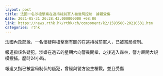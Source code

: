 ```yaml
---
layout: post
title: 法國一名涉槍擊案在逃持械前軍人被當局控制　據報受傷
date: 2021-05-31 20:28:43.000000000 +08:00
link: https://news.rthk.hk/rthk/ch/component/k2/1593580-20210531.htm
categories: rthk
---
```


法國內政部說，一名懷疑與槍擊案有關的在逃持械前軍人，已被當局控制。

報道指該名疑犯，涉嫌在過去的星期六向警員開槍，之後逃入森林，警方展開大規模搜捕，歷時24小時。

報道又指已被當局制伏的疑犯，曾經與警方發生槍戰，並且受傷
